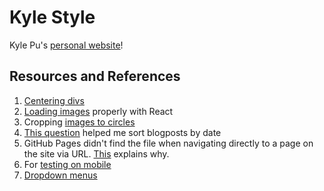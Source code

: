# Kyle Style

Kyle Pu's [personal website](https://kyle-pu.github.io/)!

## Resources and References

1) [Centering divs](https://blog.hubspot.com/website/center-div-css)
2) [Loading images](https://stackoverflow.com/questions/34582405/react-wont-load-local-images) properly with React
3) Cropping [images to circles](https://medium.com/@biancapower/how-to-make-a-rectangle-image-a-circle-in-css-2f392bc9abd3)
4) [This question](https://stackoverflow.com/questions/11499268/sort-two-arrays-the-same-way) helped me sort blogposts by date
5) GitHub Pages didn't find the file when navigating directly to a page on the site via URL. [This](https://stackoverflow.com/questions/70542137/error-404-when-using-github-when-i-reload-the-page) explains why.
6) For [testing on mobile](https://javascript.plainenglish.io/how-to-view-your-react-app-on-a-mobile-device-697e248afddd)
7) [Dropdown menus](https://www.w3schools.com/howto/howto_js_dropdown.asp)

